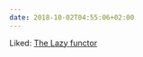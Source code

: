 ```yaml
---
date: 2018-10-02T04:55:06+02:00
---
```


Liked: [The Lazy functor](http://blog.ploeh.dk/2018/09/10/the-lazy-functor/?utm_campaign=dotNET+Weekly&utm_medium=email&utm_source=week-38_year-2018)
